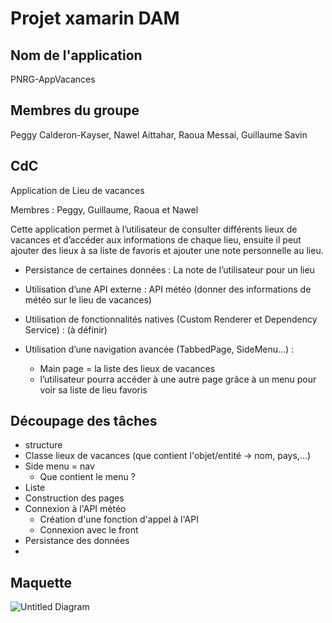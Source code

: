 # Projet xamarin DAM

## Nom de l'application

PNRG-AppVacances 

## Membres du groupe

Peggy Calderon-Kayser, Nawel Aittahar, Raoua Messai, Guillaume Savin

## CdC

Application de Lieu de vacances  

Membres : Peggy, Guillaume, Raoua et Nawel  

Cette application permet à l’utilisateur de consulter différents lieux de vacances et d’accéder aux informations de chaque lieu, ensuite il peut ajouter des lieux à sa liste de favoris et ajouter une note personnelle au lieu.  

* Persistance de certaines données : La note de l’utilisateur pour un lieu  

* Utilisation d’une API externe : API météo (donner des informations de météo sur le lieu de vacances)  

* Utilisation de fonctionnalités natives (Custom Renderer et Dependency Service) : (à définir)  

* Utilisation d’une navigation avancée (TabbedPage, SideMenu…) :  
    * Main page = la liste des lieux de vacances  
    * l’utilisateur pourra accéder à une autre page grâce à un menu pour voir sa liste de lieu favoris  

## Découpage des tâches
* structure
* Classe lieux de vacances (que contient l'objet/entité -> nom, pays,...)
* Side menu = nav
   * Que contient le menu ?
* Liste
* Construction des pages
* Connexion à l'API météo
   * Création d'une fonction d'appel à l'API
   * Connexion avec le front
* Persistance des données
* 


## Maquette
![Untitled Diagram](https://user-images.githubusercontent.com/50577515/113722394-ab963f00-96f0-11eb-8446-5ce20369ed5d.png)

